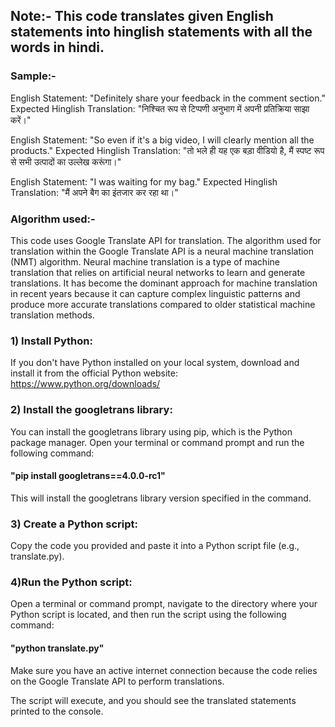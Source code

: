## Note:- This code translates given English statements into hinglish statements with all the words in hindi.

### Sample:-
English Statement: "Definitely share your feedback in the comment section."
Expected Hinglish Translation: "निश्चित रूप से टिप्पणी अनुभाग में अपनी प्रतिक्रिया साझा करें।"

English Statement: "So even if it's a big video, I will clearly mention all the products."
Expected Hinglish Translation: "तो भले ही यह एक बड़ा वीडियो है, मैं स्पष्ट रूप से सभी उत्पादों का उल्लेख करूंगा।"        

English Statement: "I was waiting for my bag."
Expected Hinglish Translation: "मैं अपने बैग का इंतजार कर रहा था।"

### Algorithm used:-
This code uses Google Translate API for translation. The algorithm used for translation within the Google Translate API is a neural machine translation (NMT) algorithm. Neural machine translation is a type of machine translation that relies on artificial neural networks to learn and generate translations. It has become the dominant approach for machine translation in recent years because it can capture complex linguistic patterns and produce more accurate translations compared to older statistical machine translation methods.

### 1) Install Python:
If you don't have Python installed on your local system, download and install it from the official Python website: https://www.python.org/downloads/

### 2) Install the googletrans library:
You can install the googletrans library using pip, which is the Python package manager.
Open your terminal or command prompt and run the following command:
  #### "pip install googletrans==4.0.0-rc1"
This will install the googletrans library version specified in the command.

### 3) Create a Python script:
Copy the code you provided and paste it into a Python script file (e.g., translate.py).

### 4)Run the Python script:
Open a terminal or command prompt, navigate to the directory where your Python script is located, and then run the script using the following command:
  #### "python translate.py"
Make sure you have an active internet connection because the code relies on the Google Translate API to perform translations.

The script will execute, and you should see the translated statements printed to the console.
